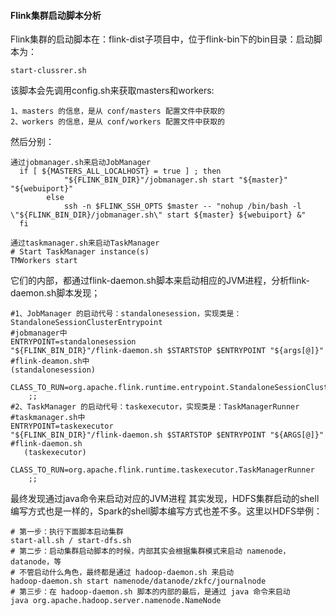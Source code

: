 #### Flink集群启动脚本分析
Flink集群的启动脚本在：flink-dist子项目中，位于flink-bin下的bin目录：启动脚本为：
```
start-clussrer.sh
```
该脚本会先调用config.sh来获取masters和workers:
```
1、masters 的信息，是从 conf/masters 配置文件中获取的
2、workers 的信息，是从 conf/workers 配置文件中获取的
```
然后分别：
```shell
通过jobmanager.sh来启动JobManager
  if [ ${MASTERS_ALL_LOCALHOST} = true ] ; then
            "${FLINK_BIN_DIR}"/jobmanager.sh start "${master}" "${webuiport}"
        else
            ssh -n $FLINK_SSH_OPTS $master -- "nohup /bin/bash -l \"${FLINK_BIN_DIR}/jobmanager.sh\" start ${master} ${webuiport} &"
  fi
```
```shell
通过taskmanager.sh来启动TaskManager
# Start TaskManager instance(s)
TMWorkers start
```
它们的内部，都通过flink-daemon.sh脚本来启动相应的JVM进程，分析flink-daemon.sh脚本发现；
```shell
#1、JobManager 的启动代号：standalonesession，实现类是：StandaloneSessionClusterEntrypoint
#jobmanager中
ENTRYPOINT=standalonesession
"${FLINK_BIN_DIR}"/flink-daemon.sh $STARTSTOP $ENTRYPOINT "${args[@]}"
#flink-deamon.sh中
(standalonesession)
        CLASS_TO_RUN=org.apache.flink.runtime.entrypoint.StandaloneSessionClusterEntrypoint
    ;;
#2、TaskManager 的启动代号：taskexecutor，实现类是：TaskManagerRunner
#taskmanager.sh中
ENTRYPOINT=taskexecutor
"${FLINK_BIN_DIR}"/flink-daemon.sh $STARTSTOP $ENTRYPOINT "${ARGS[@]}"
#flink-daemon.sh
   (taskexecutor)
        CLASS_TO_RUN=org.apache.flink.runtime.taskexecutor.TaskManagerRunner
    ;;
```
最终发现通过java命令来启动对应的JVM进程
其实发现，HDFS集群启动的shell编写方式也是一样的，Spark的shell脚本编写方式也差不多。这里以HDFS举例：
```shell
# 第一步：执行下面脚本启动集群
start-all.sh / start-dfs.sh
# 第二步：启动集群启动脚本的时候，内部其实会根据集群模式来启动 namenode，datanode，等
# 不管启动什么角色，最终都是通过 hadoop-daemon.sh 来启动
hadoop-daemon.sh start namenode/datanode/zkfc/journalnode
# 第三步：在 hadoop-daemon.sh 脚本的内部的最后，是通过 java 命令来启动
java org.apache.hadoop.server.namenode.NameNode
```


